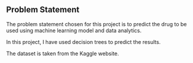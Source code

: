 ## Problem Statement
The problem statement chosen for this project is to predict the drug to be used using machine learning model and data analytics.

In this project, I have used decision trees to predict the results.

The dataset is taken from the Kaggle website.

